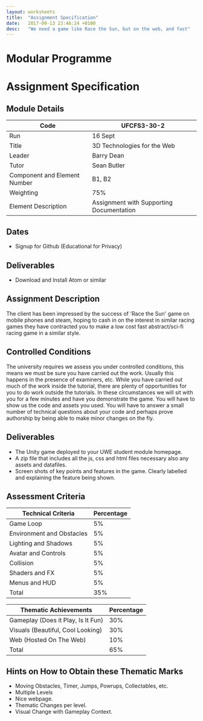 ```yaml
---
layout: worksheets
title:  "Assignment Specification"
date:   2017-09-13 23:46:24 +0100
desc:   "We need a game like Race the Sun, but on the web, and fast"
---
```


# Modular Programme
# Assignment Specification

## Module Details

Code | UFCFS3-30-2
---| ---
Run | 16 Sept
Title | 3D Technologies for the Web
Leader | Barry Dean
Tutor | Sean Butler
Component and Element Number | B1, B2
Weighting | 75%
Element Description | Assignment with Supporting Documentation

## Dates
- Signup for Github (Educational for Privacy)

## Deliverables
- Download and Install Atom or similar

## Assignment Description

The client has been impressed by the success of 'Race the Sun' game on mobile phones and steam, hoping to cash in on the interest in similar racing games they have contracted you to make a low cost fast abstract/sci-fi racing game in a similar style.

## Controlled Conditions

The university requires we assess you under controlled conditions, this means we must be sure you have carried out the work. Usually this happens in the presence of examiners, etc. While you have carried out much of the work inside the tutorial, there are plenty of opportunities for you to do work outside the tutorials. In these circumstances we will sit with you for a few minutes and have you demonstrate the game. You will have to show us the code and assets you used. You will have to answer a small number of technical questions about your code and perhaps prove authorship by being able to make minor changes on the fly.


## Deliverables

- The Unity game deployed to your UWE student module homepage.
- A zip file that includes all the js, css and html files necessary also any assets and datafiles.
- Screen shots of key points and features in the game. Clearly labelled and explaining the feature being shown.

## Assessment Criteria

Technical Criteria |  Percentage
---| ---
Game Loop | 5%
Environment and Obstacles | 5%
Lighting and Shadows | 5%
Avatar and Controls | 5%
Collision | 5%
Shaders and FX | 5%
Menus and HUD | 5%
Total | 35%

Thematic Achievements | Percentage
---| ---
Gameplay (Does it Play, Is It Fun) | 30%
Visuals (Beautiful, Cool Looking)  | 30%
Web (Hosted On The Web) | 10%
Total | 65%

## Hints on How to Obtain these Thematic Marks

- Moving Obstacles, Timer, Jumps, Powrups, Collectables, etc.
- Multiple Levels
- Nice webpage.
- Thematic Changes per level.
- Visual Change with Gameplay Context.
